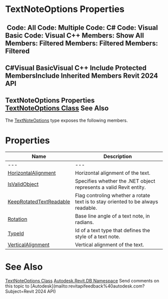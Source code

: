 # TextNoteOptions Properties

﻿
 Code: All Code: Multiple Code: C# Code: Visual Basic Code: Visual C++  Members: Show All Members: Filtered Members: Filtered Members: Filtered   
---  
C#Visual BasicVisual C++
Include Protected MembersInclude Inherited Members
Revit 2024 API  
---  
TextNoteOptions Properties  
[TextNoteOptions Class](b0fd6ef8-a0ef-9cf4-5bc2-8cd65f81f648.md "TextNoteOptions Class") See Also  
---  
The [TextNoteOptions](b0fd6ef8-a0ef-9cf4-5bc2-8cd65f81f648.md "TextNoteOptions Class") type exposes the following members.
# Properties
| Name | Description |
| --- | --- |
| --- | --- | --- |
| [HorizontalAlignment](44769291-8262-a630-90c8-36dfbd460152.md "HorizontalAlignment Property") | Horizontal alignment of the text. |
| [IsValidObject](0a5e9adf-e909-91c7-b307-9e4418e8732b.md "IsValidObject Property") | Specifies whether the .NET object represents a valid Revit entity. |
| [KeepRotatedTextReadable](22072662-c584-bf0b-94ad-8e1f92cfe39f.md "KeepRotatedTextReadable Property") | Flag controling whether a rotate text is to stay oriented to be always readable. |
| [Rotation](003d9e36-c831-af50-c7e8-182f11464680.md "Rotation Property") | Base line angle of a text note, in radians. |
| [TypeId](4eef8585-be67-b6af-7d32-885fd49511da.md "TypeId Property") | Id of a text type that defines the style of a text note. |
| [VerticalAlignment](56c58c33-e8b0-071f-db15-a3c7fba39fbb.md "VerticalAlignment Property") | Vertical alignment of the text. |

# See Also
[TextNoteOptions Class](b0fd6ef8-a0ef-9cf4-5bc2-8cd65f81f648.md "TextNoteOptions Class")
[Autodesk.Revit.DB Namespace](87546ba7-461b-c646-cbb1-2cb8f5bff8b2.md "Autodesk.Revit.DB Namespace")
Send comments on this topic to [Autodesk](mailto:revitapifeedback%40autodesk.com?Subject=Revit 2024 API)